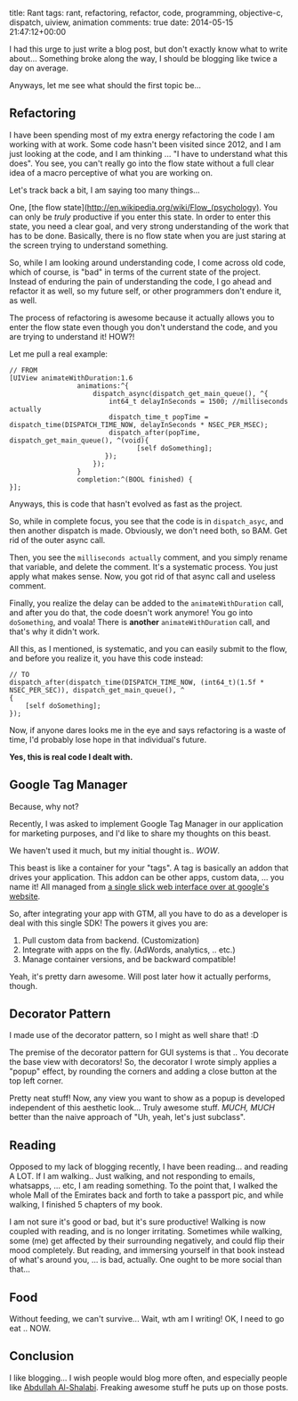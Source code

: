 title: Rant
tags: rant, refactoring, refactor, code, programming, objective-c, dispatch, uiview, animation
comments: true
date: 2014-05-15 21:47:12+00:00

I had this urge to just write a blog post, but don't exactly know what to write about... Something broke along the way, I should be blogging like twice a day on average.

Anyways, let me see what should the first topic be...

## Refactoring

I have been spending most of my extra energy refactoring the code I am working with at work. Some code hasn't been visited since 2012, and I am just looking at the code, and I am thinking ... "I have to understand what this does". You see, you can't really go into the flow state without a full clear idea of a macro perceptive of what you are working on.

Let's track back a bit, I am saying too many things...

One, [the flow state](http://en.wikipedia.org/wiki/Flow_(psychology). You can only be _truly_ productive if you enter this state. In order to enter this state, you need a clear goal, and very strong understanding of the work that has to be done. Basically, there is no flow state when you are just staring at the screen trying to understand something.

So, while I am looking around understanding code, I come across old code, which of course, is "bad" in terms of the current state of the project. Instead of enduring the pain of understanding the code, I go ahead and refactor it as well, so my future self, or other programmers don't endure it, as well.

The process of refactoring is awesome because it actually allows you to enter the flow state even though you don't understand the code, and you are trying to understand it! HOW?!

Let me pull a real example:

```objc
// FROM
[UIView animateWithDuration:1.6
                 animations:^{
                     dispatch_async(dispatch_get_main_queue(), ^{
                         int64_t delayInSeconds = 1500; //milliseconds actually
                         dispatch_time_t popTime = dispatch_time(DISPATCH_TIME_NOW, delayInSeconds * NSEC_PER_MSEC);
                         dispatch_after(popTime, dispatch_get_main_queue(), ^(void){
                                [self doSomething];
                        });
                     });
                 }
                 completion:^(BOOL finished) {
}];

```

Anyways, this is code that hasn't evolved as fast as the project.

So, while in complete focus, you see that the code is in `dispatch_asyc`, and then another dispatch is made. Obviously, we don't need both, so BAM. Get rid of the outer async call.

Then, you see the `milliseconds actually` comment, and you simply rename that variable, and delete the comment. It's a systematic process. You just apply what makes sense. Now, you got rid of that async call and useless comment.

Finally, you realize the delay can be added to the `animateWithDuration` call, and after you do that, the code doesn't work anymore! You go into `doSomething`, and voala! There is **another** `animateWithDuration` call, and that's why it didn't work.

All this, as I mentioned, is systematic, and you can easily submit to the flow, and before you realize it, you have this code instead:

```objc
// TO
dispatch_after(dispatch_time(DISPATCH_TIME_NOW, (int64_t)(1.5f * NSEC_PER_SEC)), dispatch_get_main_queue(), ^
{
    [self doSomething];
});

```

Now, if anyone dares looks me in the eye and says refactoring is a waste of time, I'd probably lose hope in that individual's future.

**Yes, this is real code I dealt with.**

## Google Tag Manager

Because, why not?

Recently, I was asked to implement Google Tag Manager in our application for marketing purposes, and I'd like to share my thoughts on this beast.

We haven't used it much, but my initial thought is.. *WOW*.

This beast is like a container for your "tags". A tag is basically an addon that drives your application. This addon can be other apps, custom data, ... you name it! All managed from [a single slick web interface over at google's website](http://www.google.com/tagmanager).

So, after integrating your app with GTM, all you have to do as a developer is deal with this single SDK! The powers it gives you are:

1. Pull custom data from backend. (Customization)
2. Integrate with apps on the fly. (AdWords, analytics, .. etc.)
3. Manage container versions, and be backward compatible!

Yeah, it's pretty darn awesome. Will post later how it actually performs, though.

## Decorator Pattern

I made use of the decorator pattern, so I might as well share that! :D

The premise of the decorator pattern for GUI systems is that .. You decorate the base view with decorators! So, the decorator I wrote simply applies a "popup" effect, by rounding the corners and adding a close button at the top left corner.

Pretty neat stuff! Now, any view you want to show as a popup is developed independent of this aesthetic look... Truly awesome stuff. *MUCH, MUCH* better than the naive approach of "Uh, yeah, let's just subclass".

## Reading

Opposed to my lack of blogging recently, I have been reading... and reading A LOT. If I am walking.. Just walking, and not responding to emails, whatsapps, ... etc, I am reading something. To the point that, I walked the whole Mall of the Emirates back and forth to take a passport pic, and while walking, I finished 5 chapters of my book.

I am not sure it's good or bad, but it's sure productive! Walking is now coupled with reading, and is no longer irritating. Sometimes while walking, some (me) get affected by their surrounding negatively, and could flip their mood completely. But reading, and immersing yourself in that book instead of what's around you, ... is bad, actually. One ought to be more social than that...

## Food

Without feeding, we can't survive... Wait, wth am I writing! OK, I need to go eat .. NOW.

## Conclusion

I like blogging... I wish people would blog more often, and especially people like [Abdullah Al-Shalabi](http://startupq8.com/). Freaking awesome stuff he puts up on those posts.
